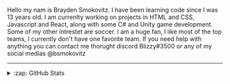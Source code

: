 Hello my nam is Brayden Smokovitz. I have been learning code since I was 13 years old. I am currenlty working on projects in HTML and CSS, Javascript and React, along with some C# and Unity game development. Some of my other intrestet are soccer. I am a huge fan, I like most of the top teams, I currently don't have one favorite team. If you need help with anything you can contact me thorught discord Blizzy#3500 or any of my social medias @bsmokovitz

---

<details>
  <summary>:zap: GitHub Stats</summary>

  <img align="left" alt="Braydens's GitHub Stats" src="https://github-readme-stats.codestackr.vercel.app/api?username=bsmokovitz&show_icons=true&hide_border=true" />

</details>

